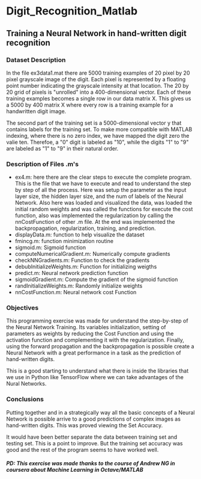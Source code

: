 # Digit_Recognition_Matlab
## Training a Neural Network in hand-written digit recognition

### Dataset Description
In the file ex3data1.mat there are 5000 training examples of 20 pixel by 20 pixel grayscale image of the digit. Each pixel is represented by a floating point number indicating the grayscale intensity at that location. The 20 by 20 grid of pixels is "unrolled" into a 400-dimensional vector. Each of these training examples becomes a single row in our data matrix X. This gives us a 5000 by 400 matrix X where every row is a training example for a handwritten digit image. 

The second part of the training set is a 5000-dimensional vector y that contains labels for the training set. To make more compatible with MATLAB indexing, where there is no zero index, we have mapped the digit zero the valie ten. Therefoe, a "0" digit is labeled as "10", while the digits "1" to "9" are labeled as "1" to "9" in their natural order.

### Description of Files .m's 

- ex4.m: here there are the clear steps to execute the complete program. This is the file that we have to execute and read to understand the step by step of all the process. Here was setup the parameter as the input layer size, the hidden layer size, and the num of labels of the Neural Network. Also here was loaded and visualized the data, was loaded the initial random weights and was called the functions for execute the cost function, also was implemented the regularization by calling the nnCostFunction of other .m file. At the end  was implemented the backpropagation, regularization, training, and prediction. 
- displayData.m: function to help visualize the dataset
- fmincg.m: function minimization routine
- sigmoid.m: Sigmoid function
- computeNumericalGradient.m: Numerically compute gradients
- checkNNGradients.m: Function to check the gradients
- debubInitializeWeights.m: Function for initializing weigths
- predict.m: Neural network prediction function
- sigmoidGradient.m: Compute the gradient of the sigmoid function
- randInitializeWeights.m: Randomly initialize weights 
- nnCostFunction.m: Neural network cost Function

### Objectives

This programming exercise was made for understand the step-by-step of the Neural Network Training. Its variables initialization, setting of parameters as weights by reducing the Cost Function and using the activation function and complementing it with the regularization. Finally, using the forward propagation and the backpropagation is possible create a Neural Network with a great performance in a task as the prediction of hand-written digits.

This is a good starting to understand what there is inside the libraries that we use in Python like TensorFlow where we can take advantages of the Nural Networks.

### Conclusions

Putting together and in a strategically way all the basic concepts of a Neural Network is possible arrive to a good predictions of complex images as hand-written digits. This was proved viewing the Set Accuracy. 

It would have been better separate the data between training set and testing set. This is a point to improve. But the training set accuracy was good and the rest of the program seems to have worked well. 

##### PD: This exercise was made thanks to the course of Andrew NG in coursera about Machine Learning in Octave/MATLAB
